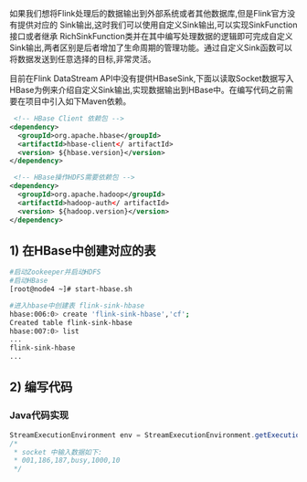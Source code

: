 如果我们想将Flink处理后的数据输出到外部系统或者其他数据库,但是Flink官方没有提供对应的 Sink输出,这时我们可以使用自定义Sink输出,可以实现SinkFunction接口或者继承 RichSinkFunction类并在其中编写处理数据的逻辑即可完成自定义Sink输出,两者区别是后者增加了生命周期的管理功能。通过自定义Sink函数可以将数据发送到任意选择的目标,非常灵活。

目前在Flink DataStream API中没有提供HBaseSink,下面以读取Socket数据写入HBase为例来介绍自定义Sink输出,实现数据输出到HBase中。在编写代码之前需要在项目中引入如下Maven依赖。

```xml
 <!-- HBase Client 依赖包 -->
<dependency>
  <groupId>org.apache.hbase</groupId>
  <artifactId>hbase-client</ artifactId>
  <version> ${hbase.version}</version>
</dependency>

 <!-- HBase操作HDFS需要依赖包 -->
<dependency>
  <groupId>org.apache.hadoop</groupId>
  <artifactId>hadoop-auth</ artifactId>
  <version> ${hadoop.version}</version>
</dependency>
```

## 1) 在HBase中创建对应的表

```sh
#启动Zookeeper并启动HDFS
#启动HBase
[root@node4 ~]# start-hbase.sh

#进入hbase中创建表 flink-sink-hbase
hbase:006:0> create 'flink-sink-hbase','cf';
Created table flink-sink-hbase
hbase:007:0> list
...
flink-sink-hbase
...
```

## 2) 编写代码

### Java代码实现

```java
StreamExecutionEnvironment env = StreamExecutionEnvironment.getExecutionEnvironment();
/*
 * socket 中输入数据如下:
 * 001,186,187,busy,1000,10
 */
```